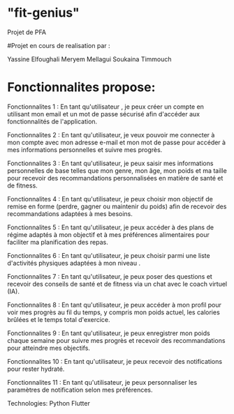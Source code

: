 # "fit-genius"
Projet de PFA

#Projet en cours de realisation par : 

Yassine Elfoughali
Meryem Mellagui 
Soukaina Timmouch

# Fonctionnalites propose:

Fonctionnalites 1 : En tant qu'utilisateur , je peux créer un compte en utilisant mon email et un mot de passe sécurisé afin d'accéder aux fonctionnalités de l'application.

Fonctionnalites 2 : En tant qu'utilisateur, je veux pouvoir me connecter à mon compte avec mon adresse e-mail et mon mot de passe pour accéder à mes informations personnelles et suivre mes progrès.

Fonctionnalites 3 : En tant qu'utilisateur, je peux saisir mes informations personnelles de base telles que mon genre, mon âge, mon poids et ma taille pour recevoir des recommandations personnalisées en matière de santé et de fitness.

Fonctionnalites 4 : En tant qu'utilisateur, je peux choisir mon objectif de remise en forme (perdre, gagner ou maintenir du poids) afin de recevoir des recommandations adaptées à mes besoins.

Fonctionnalites 5 : En tant qu'utilisateur, je peux accéder à des plans de régime adaptés à mon objectif et à mes préférences alimentaires pour faciliter ma planification des repas.

Fonctionnalites 6 : En tant qu'utilisateur, je peux choisir parmi une liste d'activités physiques adaptées à mon niveau .

Fonctionnalites 7 : En tant qu'utilisateur, je peux poser des questions et recevoir des conseils de santé et de fitness via un chat avec le coach virtuel (IA).

Fonctionnalites 8 : En tant qu'utilisateur, je peux accéder à mon profil pour voir mes progrès au fil du temps, y compris mon poids actuel, les calories brûlées et le temps total d'exercice.

Fonctionnalites 9 : En tant qu'utilisateur, je peux enregistrer mon poids chaque semaine pour suivre mes progrès et recevoir des recommandations pour atteindre mes objectifs.

Fonctionnalites 10 : En tant qu'utilisateur, je peux recevoir des notifications pour rester hydraté.

Fonctionnalites 11 : En tant qu'utilisateur, je peux personnaliser les paramètres de notification selon mes préférences.

Technologies:
Python
Flutter




